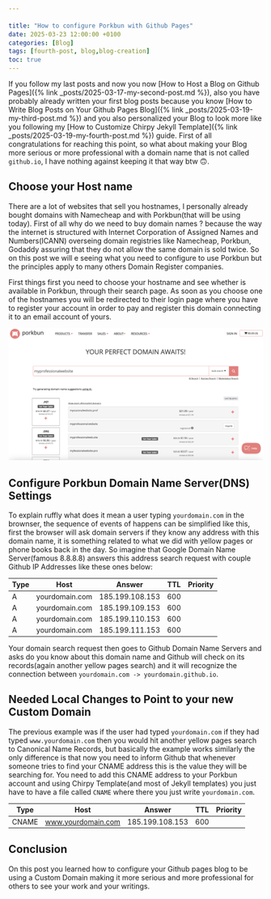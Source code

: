 ```yaml
---

title: "How to configure Porkbun with Github Pages"
date: 2025-03-23 12:00:00 +0100
categories: [Blog]
tags: [fourth-post, blog,blog-creation]
toc: true
---
```


If you follow my last posts and now you now [How to Host a Blog on Github Pages]({% link _posts/2025-03-17-my-second-post.md %}), also you have probably already written your first blog posts because you know [How to Write Blog Posts on Your Github Pages Blog]({% link _posts/2025-03-19-my-third-post.md %}) and you also personalized your Blog to look more like you following my [How to Customize Chirpy Jekyll Template]({% link _posts/2025-03-19-my-fourth-post.md %}) guide. First of all congratulations for reaching this point, so what about making your Blog more serious or more professional with a domain name that is not called ``github.io``, I have nothing against keeping it that way btw 🙃.

## Choose your Host name

There are a lot of websites that sell you hostnames, I personally already bought domains with Namecheap and with Porkbun(that will be using today). First of all why do we need to buy domain names ? because the way the internet is structured with Internet Corporation of Assigned Names and Numbers(ICANN)
overseing domain registries like Namecheap, Porkbun, Godaddy assuring that they do not allow the same domain is sold twice. So on this post we will e seeing what you need to configure to use Porkbun but the principles apply to many others Domain Register companies. 

First things first you need to choose your hostname and see whether is available in Porkbun, through their search page. As soon as you choose one of the hostnames you will be redirected to their login page where you have to register your account in order to pay and register this domain connecting it to an email account of yours.

![Porkbun search domain page](/assets/porkbun_search_domain.png)

## Configure Porkbun Domain Name Server(DNS) Settings

To explain ruffly what does it mean a user typing ``yourdomain.com`` in the brownser, the sequence of events
of happens can be simplified like this, first the browser will ask domain servers if they know any address with this domain name, it is something related to what we did with yellow pages or phone books back in the day. So imagine that Google Domain Name Server(famous 8.8.8.8) answers this address search request with couple Github IP Addresses like these ones below:

[//]: # (Paste it here the CNAMES whenever there is internet again)

| Type | Host | Answer | TTL | Priority |
| -- | ----------- | ----------- | --- | - |
| A | yourdomain.com | 185.199.108.153 | 600 | |
| A | yourdomain.com | 185.199.109.153 | 600 | |
| A | yourdomain.com | 185.199.110.153 | 600 | |
| A | yourdomain.com | 185.199.111.153 | 600 | |

Your domain search request then goes to Github Domain Name Servers and asks do you know about this domain name and Github will check on its records(again another yellow pages search) and it will recognize the connection between ``yourdomain.com -> yourdomain.github.io``. 

## Needed Local Changes to Point to your new Custom Domain

The previous example was if the user had typed ``yourdomain.com`` if they had typed ``www.yourdomain.com`` then you would hit another yellow pages search to Canonical Name Records, but basically the example works similarly the only difference is that now you need to inform Github that whenever someone tries to find your CNAME address this is the value they will be searching for. You need to add this CNAME address to your Porkbun account and using Chirpy Template(and most of Jekyll templates) you just have to have a file called ``CNAME`` where there you just write ``yourdomain.com``.

| Type | Host | Answer | TTL | Priority |
| -- | ----------- | ----------- | --- | - |
| CNAME | www.yourdomain.com | 185.199.108.153 | 600 | |

## Conclusion

On this post you learned how to configure your Github pages blog to be using a Custom Domain making it more serious and more professional for others to see your work and your writings.


